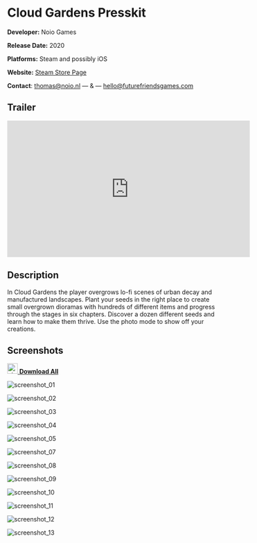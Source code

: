 # Cloud Gardens Presskit

**Developer:** Noio Games

**Release Date:** 2020

**Platforms:** Steam and possibly iOS

**Website:** [Steam Store Page](https://store.steampowered.com/app/1372320/Cloud_Gardens/)

**Contact**: [thomas@noio.nl](mailto:thomas@noio.nl) — & — [hello@futurefriendsgames.com](mailto:hello@futurefriendsgames.com)



## Trailer

<iframe width="560" height="315" src="https://www.youtube.com/embed/ght0J1EfHw0" frameborder="0" allow="accelerometer; autoplay; encrypted-media; gyroscope; picture-in-picture" allowfullscreen></iframe>

## Description

In Cloud Gardens the player overgrows lo-fi scenes of urban decay and manufactured landscapes. Plant your seeds in the right place to create small overgrown dioramas with hundreds of different items and progress through the stages in six chapters. Discover a dozen different seeds and learn how to make them thrive. Use the photo mode to show off your creations.



## Screenshots

[<img width="24" height="24" src="folder-zip.svg" alt="zip icon"> **Download All**](images/cloud-gardens-screenshots.zip)

![screenshot_01](images/screenshot_01.png)

![screenshot_02](images/screenshot_02.png)

![screenshot_03](images/screenshot_03.png)

![screenshot_04](images/screenshot_04.png)

![screenshot_05](images/screenshot_05.png)

![screenshot_07](images/screenshot_07.png)

![screenshot_08](images/screenshot_08.png)

![screenshot_09](images/screenshot_09.png)

![screenshot_10](images/screenshot_10.png)

![screenshot_11](images/screenshot_11.png)

![screenshot_12](images/screenshot_12.png)

![screenshot_13](images/screenshot_13.png)

